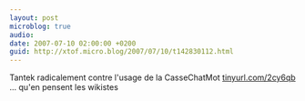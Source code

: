 ```yaml
---
layout: post
microblog: true
audio: 
date: 2007-07-10 02:00:00 +0200
guid: http://xtof.micro.blog/2007/07/10/t142830112.html
---
```

Tantek radicalement contre l'usage de la CasseChatMot [tinyurl.com/2cy6qb](http://tinyurl.com/2cy6qb) ... qu'en pensent les wikistes

